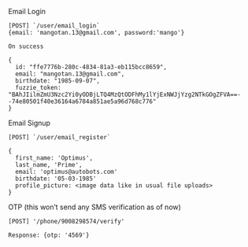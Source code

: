 Email Login

```
[POST] `/user/email_login`
{email: 'mangotan.13@gmail.com', password:'mango'}

On success 

{
  id: "ffe7776b-280c-4834-81a3-eb115bcc8659",
  email: "mangotan.13@gmail.com",
  birthdate: "1985-09-07",
  fuzzie_token: "BAhJIilmZmU3Nzc2Yi0yODBjLTQ4MzQtODFhMy1lYjExNWJjYzg2NTkGOgZFVA==--74e80501f40e36164a6784a851ae5a96d768c776"
}
```

Email Signup

```
[POST] `/user/email_register`

{
  first_name: 'Optimus', 
  last_name, 'Prime',
  email: 'optimus@autobots.com' 
  birthdate: '05-03-1985' 
  profile_picture: <image data like in usual file uploads>
}
```

OTP (this won’t send any SMS verification as of now)
```
[POST] '/phone/9008298574/verify'

Response: {otp: '4569'}
```
